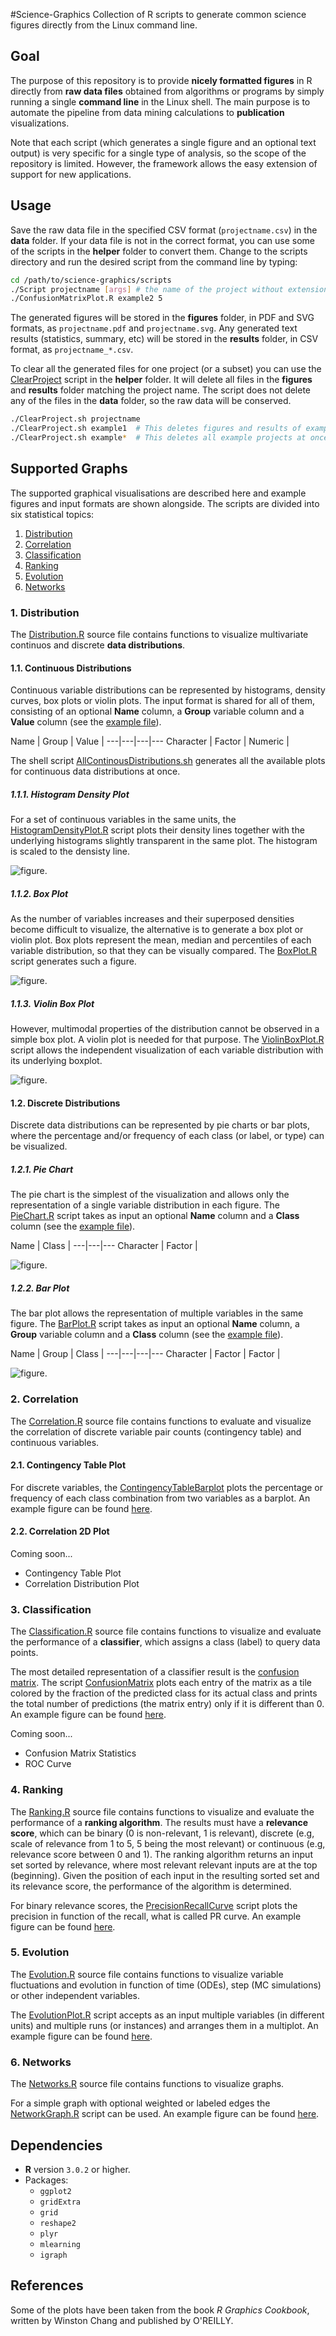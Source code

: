 #Science-Graphics
Collection of R scripts to generate common science figures directly from the Linux command line.

## Goal
The purpose of this repository is to provide **nicely formatted figures** in R directly from **raw data files** obtained from algorithms or programs by simply running a single **command line** in the Linux shell. 
The main purpose is to automate the pipeline from data mining calculations to **publication** visualizations.

Note that each script (which generates a single figure and an optional text output) is very specific for a single type of analysis, so the scope of the repository is limited. 
However, the framework allows the easy extension of support for new applications.

## Usage
Save the raw data file in the specified CSV format (`projectname.csv`) in the **data** folder.
If your data file is not in the correct format, you can use some of the scripts in the **helper** folder to convert them.
Change to the scripts directory and run the desired script from the command line by typing:

```bash
cd /path/to/science-graphics/scripts
./Script projectname [args] # the name of the project without extension, optional arguments
./ConfusionMatrixPlot.R example2 5
```

The generated figures will be stored in the **figures** folder, in PDF and SVG formats, as `projectname.pdf` and `projectname.svg`.
Any generated text results (statistics, summary, etc) will be stored in the **results** folder, in CSV format, as `projectname_*.csv`.

To clear all the generated files for one project (or a subset) you can use the [ClearProject](scripts/ClearProject.sh) script in the **helper** folder.
It will delete all files in the **figures** and **results** folder matching the project name.
The script does not delete any of the files in the **data** folder, so the raw data will be conserved.

```bash
./ClearProject.sh projectname
./ClearProject.sh example1  # This deletes figures and results of example1
./ClearProject.sh example*  # This deletes all example projects at once
```

## Supported Graphs
The supported graphical visualisations are described here and example figures and input formats are shown alongside.
The scripts are divided into six statistical topics: 

1. [Distribution](#1-distribution)
2. [Correlation](#2-correlation)
3. [Classification](#3-classification)
4. [Ranking](#4-ranking)
5. [Evolution](#5-evolution)
6. [Networks](#6-networks)

### 1. Distribution
The [Distribution.R](source/Distribution.R) source file contains functions to visualize multivariate continuos and discrete **data distributions**.

#### 1.1. Continuous Distributions
Continuous variable distributions can be represented by histograms, density curves, box plots or violin plots. The input format is shared for all of them, consisting of an optional **Name** column, a **Group** variable column and a **Value** column (see the [example file](data/example7.csv)).

Name | Group | Value |
---|---|---|---
Character | Factor | Numeric |

The shell script [AllContinousDistributions.sh](scripts/AllContinuousDistributions.sh) generates all the available plots for continuous data distributions at once.

##### 1.1.1. Histogram Density Plot
For a set of continuous variables in the same units, the [HistogramDensityPlot.R](scripts/HistogramDensityPlot.R) script plots their density lines together with the underlying histograms slightly transparent in the same plot. The histogram is scaled to the densisty line.

![figure](figures/example1_density.png).

##### 1.1.2. Box Plot
As the number of variables increases and their superposed densities become difficult to visualize, the alternative is to generate a box plot or violin plot. Box plots represent the mean, median and percentiles of each variable distribution, so that they can be visually compared. The [BoxPlot.R](scripts/BoxPlot.R) script generates such a figure.

![figure](figures/example7_boxplot.png).

##### 1.1.3. Violin Box Plot
However, multimodal properties of the distribution cannot be observed in a simple box plot. A violin plot is needed for that purpose. The [ViolinBoxPlot.R](scripts/ViolinBoxPlot.R) script allows the independent visualization of each variable distribution with its underlying boxplot.

![figure](figures/example7_violinplot.png).

#### 1.2. Discrete Distributions
Discrete data distributions can be represented by pie charts or bar plots, where the percentage and/or frequency of each class (or label, or type) can be visualized.

##### 1.2.1. Pie Chart
The pie chart is the simplest of the visualization and allows only the representation of a single variable distribution in each figure. The [PieChart.R](scripts/PieChart.R) script takes as input an optional **Name** column and a **Class** column (see the [example file](data/example6.csv)).

Name | Class |
---|---|---
Character | Factor |

![figure](figures/example6.png).

##### 1.2.2. Bar Plot
The bar plot allows the representation of multiple variables in the same figure. The [BarPlot.R](scripts/BarPlot.R) script takes as input an optional **Name** column, a **Group** variable column and a **Class** column (see the [example file](data/example5.csv)).

Name | Group | Class |
---|---|---|---
Character | Factor | Factor |

![figure](figures/example5.png).

### 2. Correlation

The [Correlation.R](source/Correlation.R) source file contains functions to evaluate and visualize the correlation of discrete variable pair counts (contingency table) and continuous variables.

#### 2.1. Contingency Table Plot
For discrete variables, the [ContingencyTableBarplot](scripts/ContingencyTableBarplot.R) plots the percentage or frequency of each class combination from two variables as a barplot.
An example figure can be found [here](figures/example5.pdf).

#### 2.2. Correlation 2D Plot


Coming soon...
  - Contingency Table Plot
  - Correlation Distribution Plot

### 3. Classification

The [Classification.R](source/Classification.R) source file contains functions to visualize and evaluate the performance of a **classifier**, which assigns a class (label) to query data points.

The most detailed representation of a classifier result is the [confusion matrix](https://en.wikipedia.org/wiki/Confusion_matrix). 
The script [ConfusionMatrix](scripts/ConfusionMatrix.R) plots each entry of the matrix as a tile colored by the fraction of the predicted class for its actual class and prints the total number of predictions (the matrix entry) only if it is different than 0.
An example figure can be found [here](figures/example2.pdf).

Coming soon...
  - Confusion Matrix Statistics
  - ROC Curve

### 4. Ranking

The [Ranking.R](source/Ranking.R) source file contains functions to visualize and evaluate the performance of a **ranking algorithm**.
The results must have a **relevance score**, which can be binary (0 is non-relevant, 1 is relevant), discrete (e.g, scale of relevance from 1 to 5, 5 being the most relevant) or continuous (e.g, relevance score between 0 and 1).
The ranking algorithm returns an input set sorted by relevance, where most relevant relevant inputs are at the top (beginning).
Given the position of each input in the resulting sorted set and its relevance score, the performance of the algorithm is determined. 

For binary relevance scores, the [PrecisionRecallCurve](scripts/PrecisionRecallCurve.R) script plots the precision in function of the recall, what is called PR curve.
An example figure can be found [here](figures/example3.pdf).
  
### 5. Evolution

The [Evolution.R](source/Evolution.R) source file contains functions to visualize variable fluctuations and evolution in function of time (ODEs), step (MC simulations) or other independent variables.

The [EvolutionPlot.R](scripts/EvolutionPlot.R) script accepts as an input multiple variables (in different units) and multiple runs (or instances) and arranges them in a multiplot.
An example figure can be found [here](figures/example4.pdf).
  
### 6. Networks

The [Networks.R](source/Networks.R) source file contains functions to visualize graphs.

For a simple graph with optional weighted or labeled edges the [NetworkGraph.R](scripts/NetworkGraph.R) script can be used.
An example figure can be found [here](figures/example8.pdf).

## Dependencies
- **R** version `3.0.2` or higher.
- Packages: 
  - `ggplot2`
  - `gridExtra`
  - `grid`
  - `reshape2`
  - `plyr`
  - `mlearning`
  - `igraph`

## References

Some of the plots have been taken from the book *R Graphics Cookbook*, written by Winston Chang and published by O'REILLY.
